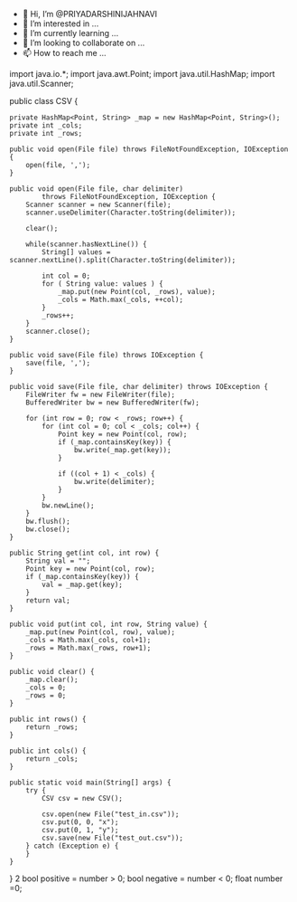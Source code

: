 - 👋 Hi, I’m @PRIYADARSHINIJAHNAVI
- 👀 I’m interested in ...
- 🌱 I’m currently learning ...
- 💞️ I’m looking to collaborate on ...
- 📫 How to reach me ...

<!---
PRIYADARSHINIJAHNAVI/PRIYADARSHINIJAHNAVI is a ✨ special ✨ repository because its `README.md` (this file) appears on your GitHub profile.
You can click the Preview link to take a look at your changes.
--->
import java.io.*;
import java.awt.Point;
import java.util.HashMap;
import java.util.Scanner;
 
public class CSV {
 
    private HashMap<Point, String> _map = new HashMap<Point, String>();
    private int _cols;
    private int _rows;
 
    public void open(File file) throws FileNotFoundException, IOException {
        open(file, ',');
    }
 
    public void open(File file, char delimiter)
            throws FileNotFoundException, IOException {
        Scanner scanner = new Scanner(file);
        scanner.useDelimiter(Character.toString(delimiter));
 
        clear();
 
        while(scanner.hasNextLine()) {
            String[] values = scanner.nextLine().split(Character.toString(delimiter));
 
            int col = 0;
            for ( String value: values ) {
                _map.put(new Point(col, _rows), value);
                _cols = Math.max(_cols, ++col);
            }
            _rows++;
        }
        scanner.close();
    }
 
    public void save(File file) throws IOException {
        save(file, ',');
    }
 
    public void save(File file, char delimiter) throws IOException {
        FileWriter fw = new FileWriter(file);
        BufferedWriter bw = new BufferedWriter(fw);
 
        for (int row = 0; row < _rows; row++) {
            for (int col = 0; col < _cols; col++) {
                Point key = new Point(col, row);
                if (_map.containsKey(key)) {
                    bw.write(_map.get(key));
                }
 
                if ((col + 1) < _cols) {
                    bw.write(delimiter);
                }
            }
            bw.newLine();
        }
        bw.flush();
        bw.close();
    }
 
    public String get(int col, int row) {
        String val = "";
        Point key = new Point(col, row);
        if (_map.containsKey(key)) {
            val = _map.get(key);
        }
        return val;
    }
 
    public void put(int col, int row, String value) {
        _map.put(new Point(col, row), value);
        _cols = Math.max(_cols, col+1);
        _rows = Math.max(_rows, row+1);
    }
 
    public void clear() {
        _map.clear();
        _cols = 0;
        _rows = 0;
    }
 
    public int rows() {
        return _rows;
    }
 
    public int cols() {
        return _cols;
    }
 
    public static void main(String[] args) {
        try {
            CSV csv = new CSV();
 
            csv.open(new File("test_in.csv"));
            csv.put(0, 0, "x");
            csv.put(0, 1, "y");
            csv.save(new File("test_out.csv"));
        } catch (Exception e) {
        }
    }
}
2 bool positive = number > 0;
bool negative = number < 0;
float number =0;
